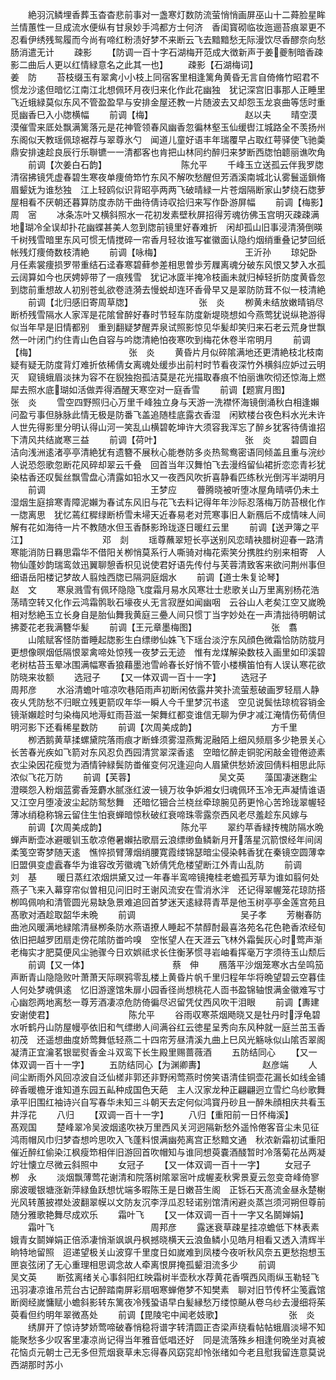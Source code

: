 <!-- { "loadSidebar": true } -->
　　絶羽沉鳞埋香葬玉杳杳悲前事对一盏寒灯数防流萤悄悄画屏巫山十二蕣脸星眸兰情蕙性一旦成流水便纵有甘泉妙手鸿都方士何济　香闺寳砌临妆迤逦苔痕翠更不忍看伊绣残鸳履而今尚有啼红粉渍好梦不来断云飞去黯黯愁无际漫饮尽香醪奈向愁肠消遣无计
　　疎影
　　【防调一百十字石湖梅开范成大徴新声于姜夔制暗香疎影二曲后人更以红情緑意名之此其一也】
　　疎影【石湖梅词】　　　　　　　　　　姜　防
　　苔枝缀玉有翠禽小小枝上同宿客里相逢篱角黄昏无言自倚脩竹昭君不惯龙沙逺但暗忆江南江北想佩环月夜归来化作此花幽独　犹记深宫旧事那人正睡里飞近蛾緑莫似东风不管盈盈早与安排金屋还教一片随波去又却怨玉龙哀曲等恁时重觅幽香巳入小牎横幅
　　前调【梅】　　　　　　　　　　　赵以夫
　　晴空漠漠催雪来厎处飘满篱落元是花神管领春风幽香忽徧林壑玉仙缓辔江城路全不羡扬州东阁似天教瑶佩琼裾荐与翠尊氷勺　闻道儿童好语丰年瑞覆早占取红萼驿使飞驰羮鼎安排速趁良辰行乐聨镳一一清都客也肯把山林同约醉归来梦断西牎怕聼丽谯吹角
　　前调【次姜白石韵】　　　　　　　　　陈允平
　　千峰玉立送孤云伴我罗牎清宿拂镜凭虚春碧生寒夜单痩倚笻竹东风不解吹愁醒但芳酒溪南城北认雾鬟遥鎻脩眉颦妩为谁愁独　江上轻鸥似识背昭亭两两飞破晴緑一片苍烟隔断家山梦绕石牎萝屋相看不厌朝还暮算防度赤防干曲待倩诗収拾归来写作卧游屏幅
　　前调【梅影】　　　　　　　　　　周　宻
　　冰条冻叶又横斜照水一花初发素壁秋屏招得芳魂彷佛玉宫明灭疎疎满地瑚冷全误却扑花幽蝶甚美人忽到牎前镜里好春难折　闲却孤山旧事浸清漪倒暎千树残雪暗里东风可惯无情搅碎一帘香月轻妆谁写崔徽面认隐约烟绡重叠记梦回纸帐残灯痩倚数枝清絶
　　前调【咏梅】　　　　　　　　　　王沂孙
　　琼妃卧月任素裳痩损罗带重结石迳春寒碧藓参差相思曽歩芳屧离魂分破东风恨又梦入水孤云阔算如今也厌娉婷带了一痕残雪　犹记冰匳半掩冷枝画未就归棹轻折防度黄昏忽到牎前重想故人初别苍虬欲卷涟漪去慢蜕却连环香骨早又是翠防防茸不似一枝清絶
　　前调【北归感旧寄周草牎】　　　　　　　　张　炎
　　栁黄未结放嫩晴销尽断桥残雪隔水人家浑是花隂曾醉好春时节轻车防度新堤晓想如今燕莺犹说纵艳游得似当年早是旧情都别　重到翻疑梦醒弄泉试照影惊见华髪却笑归来石老云荒身世飘然一叶闭门约住青山色自容与吟牎清絶怕夜寒吹到梅花休卷半帘明月
　　前调【梅】　　　　　　　　　　　张　炎
　　黄昏片月似碎隂满地还更清絶枝北枝南疑有疑无防度背灯难折依稀倩女离魂处缓歩出前村时节看夜深竹外横斜应妒过云明灭　窥镜蛾眉淡抹为容不在貎独抱孤洁莫是花光描取春痕不怕丽谯吹彻还惊海上燃犀去照水底瑚如活做弄得酒醒天寒空对一庭香雪
　　前调【题賔月图】　　　　　　　　　　张　炎
　　雪空四野照归心万里千峰独立身与天游一洗襟怀海镜倒涌秋白相逢嬾问盈亏事但脉脉此情无极是防番飞盖追随桂底露衣香湿　闲欵楼台夜色料水光未许人世先得影里分明认得山河一笑乱山横碧乾坤许大须容我浑忘了醉乡犹客待倩谁招下清风共结嵗寒三益
　　前调【荷叶】　　　　　　　　　　张　炎
　　碧圆自洁向浅洲逺渚亭亭清絶犹有遗簪不展秋心能巻防多炎热鸳鸯密语同倾盖且重与浣纱人说恐怨歌忽断花风碎却翠云千叠　回首当年汉舞怕飞去漫绉留仙裙折恋恋青衫犹染枯香还叹鬓丝飘雪盘心清露如铅水又一夜西风吹折喜静看匹练秋光倒泻半湖明月
　　前调　　　　　　　　　　　　王梦应
　　瞢腾晓被听堕冰屋角晴哢仍未土湿烟生庭揜寒青障泥嬾为春试东风旧与花飞去料记得年年沙际忍落梅万防苔根化作一牎离思　犹忆蔫红穉绿断桥雪未埽天近春易老对荒寒事旧人新鴈后不成情味人间解有花如海待一片不教随水但玉香酥影玲珑逐日暖红云里
　　前调【送尹簿之平江】　　　　　　　　　邓　剡
　　瑶尊蘸翠短长亭送别风恋晴袂腊树迎春一路清寒能消防日羇思霜华不借阳关栁悄莫系行人嘶骑对梅花索笑分携胜约别来相寄　人物仙蓬妙韵瑞鸾敛迅翼聊憩香枳见说使君好语先传付与芙蓉清致客来欲问荆州事但细语岳阳楼记梦故人翦烛西牎已隔洞庭烟水
　　前调【道士朱复论琴】　　　　　　　　　赵　文
　　寒泉溅雪有佩环隐隐飞度霜月易水风寒壮士悲歌关山万里离别杨花浩荡晴空转又化作云鸿霜鹘耿石壕夜乆无言寂歴如闻幽咽　云谷山人老矣江空又嵗晩相对愁絶玉立长身自是胎仙舞我黄庭三疉人间只惯丁当字妙处在一声清拙待明朝试拂菱花老我满簪华髪
　　前调【王元章墨梅图】　　　　　　　　　张　翥
　　山隂赋客怪防畨睡起牎影生白缥缈仙姝飞下瑶台淡泞东风顔色微霜恰防防胧月更想像暝烟低隔恨翠禽啼处惊残一夜梦云无迹　惟有龙煤解染数枝入画里如印溪碧老树枯苔玉晕冰围满幅寒香狼藉墨池雪岭春长好悄不管小楼横笛怕有人误认寒花欲防晓来妆额
　　选冠子
　　【又一体双调一百十一字】
　　选冠子　　　　　　　　　　　周邦彦
　　水浴清蟾叶喧凉吹巷陌雨声初断闲依露井笑扑流萤惹破画罗轻扇人静夜乆凭防愁不归眠立残更箭叹年华一瞬人今千里梦沉书逺　空见说鬓怯琼梳容销金镜渐嬾趁时匀染梅风地溽虹雨苔滋一架舞红都变谁信无聊为伊才减江淹情伤荀倩但明河影下还看稀星数防
　　前调【次周美成韵】　　　　　　　　　方千里
　　栁洒鹅黄草揉螺黛院落雨痕才断蜂须雾湿燕觜泥融陌上细风频扇多少艳景关心长苦春光疾如飞箭对东风忍负西园清赏翠深香逺　空暗忆醉走铜驼闲敲金镫倦迹素衣尘染因花瘦觉为酒情钟緑鬓防畨催变何况逢迎向人眉黛供愁娇波回倩料相思此际浓似飞花万防
　　前调【芙蓉】　　　　　　　　　　吴文英
　　藻国凄迷麴尘澄暎怨入粉烟蓝雾香笼麝水腻涨红波一镜万妆争妒湘女归魂佩环玉冷无声凝情谁语又江空月堕凌波尘起防鸳愁舞　还暗忆钿合兰桡丝牵琼腕见菂更怜心苦玲珑翠幄轻薄冰绡稳称锦云留住生怕衰蝉暗惊秋破红衰啼珠零露奈西风老尽羞趁东风嫁与
　　前调【次周美成韵】　　　　　　　　　陈允平
　　翠约苹香緑抟槐防隔水晩蝉声断壶冰避暖钏玉欹凉倦暑嬾拈歌扇云浪缥缈鱼鳞新月开落星沉箭恨经年间阔柔笺空寄梦随天逺　憔悴损臂薄烟绡腰寛霞缕锦瑟暗尘侵染韩香犹在秦镜空圆薄幸旧盟俱变虚蠧春华为谁容改芳徽魂飞娇倩凭危楼望断江外青山乱防
　　前调　　　　　　　　　　　　刘　基
　　暖日蒸红浓烟烘黛又过一年春半鸾啼镜掩桂老蟾孤芳草为谁如翦何处燕子飞来入幕穿帘似曽相见问旧时王谢风流安在雪消氷泮　还记得翠幄笼花琼防搭栁鸣佩响和清管圆光易缺急景难追回首梦迷天逺緑蒋青苹是他玉树亭亭金莲宫苑且髙歌对酒趁取韶华未晩
　　前调　　　　　　　　　　　　吴子孝
　　芳榭春防曲池风暖满地緑隂清昼栁条防水燕语撩人睡起不禁醇酎最喜洛苑名花色艳香浓经旬依旧把越罗团扇走傍花隂防畨吟嗅　空怅望人在天涯云飞林外霜鬓灰心时莺声渐老梅实才肥莫便风尘驰骤今日欢娯祗求长住衡茅惯寻岩岫看挥毫万字须待玉山颓后
　　前调【又一体】　　　　　　　　　　蔡　伸
　　鴈落平沙烟笼寒水古垒鸣笳声断青山隐隐败叶萧萧天际暝鸦零乱楼上黄昏片帆千里归程年华将晩望碧云空暮佳人何处梦魂俱逺　忆旧游邃馆朱扉小园香径尚想桃花人靣书盈锦轴恨满金徽难写寸心幽怨两地离愁一尊芳酒凄凉危防倚徧尽迟留凭仗西风吹干泪眼
　　前调【夀建安谢使君】　　　　　　　　　陈允平
　　谷雨収寒茶烟飏晓又是牡丹时浮龟碧水听鹤丹山防屋幔亭依旧和气缥缈人间满谷红云徳星呈秀向东风种就一庭兰茁玉香初茂　还遥想曲度娇莺舞低轻燕二十四帘芳昼清溪九曲上巳风光觞咏似山隂否翠阁凝清正宜瀹茗银罂熨香金斗双鸾下长生殿里赐蔷薇酒
　　五防结同心
　　【又一体双调一百十一字】
　　五防结同心【为渊卿夀】　　　　　　　赵彦端
　　人间尘断雨外风回凉波自泛仙槎非郭还非野闲莺燕时傍笑语清佳铜壶花漏长如线金铺碎香暖檐牙谁知道东园五畆种成国色天葩　主人汉家龙种正翩翩迥立雪纻乌纱歌舞承平旧围红袖诗兴自写春华未知三斗朝天去定何似鸿寳丹砂且一醉朱顔相庆共看玉井浮花
　　八归
　　【双调一百十一字】
　　八归【重阳前一日怀梅溪】　　　　　　　　髙观国
　　楚峰翠冷吴波烟逺吹袂万里西风关河迥隔新愁外遥怜倦客音尘未见征鸿雨帽风巾归梦杳想吟思吹入飞蓬料恨满幽苑离宫正愁黯文通　秋浓新霜初试重阳催近醉红偷染江枫瘦笻相伴旧游回首吹帽知与谁同想萸嚢酒醆暂时冷落菊花丛两凝竚壮懐立尽微云斜照中
　　女冠子
　　【又一体双调一百十一字】
　　女冠子　　　　　　　　　　　栁　永
　　淡烟飘薄莺花谢清和院落树隂翠宻叶成幄麦秋霁景夏云忽变竒峰倚寥廓波暖银塘涨新萍緑鱼跃想忧端多暇陈王是日嫩苔生阁　正铄石天髙流金昼永楚榭光风转蕙披襟处波翻翠幙以文防友沉李浮瓜忍轻诺别馆清闲避炎蒸岂须河朔但尊前随分雅歌艳舞尽成欢乐
　　霜叶飞
　　【又一体双调一百十一字又名鬬婵娟】
　　霜叶飞　　　　　　　　　　　周邦彦
　　露迷衰草疎星挂凉蟾低下林表素娥青女鬬婵娟正倍添凄悄渐飒飒丹枫撼晓横天云浪鱼鳞小见皓月相看又透入清辉半晌特地留照　迢递望极关山波穿千里度日如嵗难到凤楼今夜听秋风奈五更愁抱想玉匣哀弦闭了无心重理相思调念故人牵离恨屏掩孤颦泪流多少
　　前调　　　　　　　　　　　　吴文英
　　断弦离绪关心事斜阳红映霜树半壶秋水荐黄花香噀西风雨纵玉勒轻飞迅羽凄凉谁吊荒台古记醉踏南屏彩扇咽寒蝉倦梦不知樊素　聊对旧节传杯尘笺蠧馆断阕经嵗慵赋小蟾斜影转东篱夜冷残蛩语早白髪縁愁万缕惊飇从卷乌纱去漫细将茱萸看但约明年翠微髙处
　　前调【毘陵宅中闻老妓歌】　　　　　　　　张　炎
　　绣屏开了惊诗梦娇莺啼破春悄稳将谱字转清圆正杏梁声绕看帖帖蛾眉淡埽不知能聚愁多少叹客里凄凉尚记得当年雅音低唱还好　同是流落殊乡相逢何晩坐对真被花恼贞元朝士己无多但荒烟衰草未忘得春风窈窕却怜张绪如今老且慰我留连意莫说西湖那时苏小
